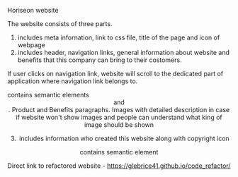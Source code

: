 Horiseon website

The website consists of three parts. 
1. <head> includes meta infornation, link to css file, title of the page and icon of webpage

2. <body> includes header, navigation links, general information about website and benefits that this company can bring to their costomers. 
If user clicks on navigation link, website will scroll to the dedicated part of application where navigation link belongs to.  
<body> contains semantic elements <header> and <nav>. Product and Benefits paragraphs. Images with detailed description in case if website won't show images and people can understand what king of image should be shown

3. <footer> includes information who created this website along with copyright icon
<footer> contains semantic element <footer>


Direct link to refactored website - https://glebrice41.github.io/code_refactor/